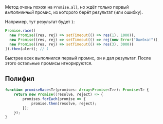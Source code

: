 Метод очень похож на `Promise.all`, но ждёт только первый _выполненный_ промис, из которого берёт результат (или ошибку).

Например, тут результат будет `1`:

```javascript
Promise.race([
  new Promise((res, rej) => setTimeout(() => res(1), 1000)),
  new Promise((res, rej) => setTimeout(() => rej(new Error("Ошибка!")), 2000)),
  new Promise((res, rej) => setTimeout(() => res(3), 3000))
]).then(alert); // 1
```

Быстрее всех выполнился первый промис, он и дал результат. После этого остальные промисы игнорируются.

## Полифил

```typescript
function promiseRace<T>(promises: Array<Promise<T>>): Promise<T> {
    return new Promise((resolve, reject) => {
        promises.forEach(promise => {
            promise.then(resolve, reject);
        });
    });
}
```